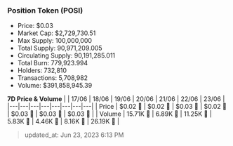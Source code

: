 
  ### Position Token (POSI)
  - Price: $0.03
  - Market Cap: $2,729,730.51
  - Max Supply: 100,000,000
  - Total Supply: 90,971,209.005
  - Circulating Supply: 90,191,285.011
  - Total Burn: 779,923.994
  - Holders: 732,810
  - Transactions: 5,708,982
  - Volume: $391,858,945.39

  **7D Price & Volume**
  | | 17&#x2F;06 | 18&#x2F;06 | 19&#x2F;06 | 20&#x2F;06 | 21&#x2F;06 | 22&#x2F;06 | 23&#x2F;06 |
  |---|---|---|---|---|---|---|---|
  | Price | $0.02 🚀 | $0.02 🚀 | $0.03 🚀 | $0.02 🔻 | $0.03 🚀 | $0.03 🚀 | $0.03 🚀 |
  | Volume | 15.71K 🔻 | 6.89K 🔻 | 11.25K 🚀 | 5.83K 🔻 | 4.46K 🔻 | 8.16K 🚀 | 26.19K 🚀 |

  > updated_at: Jun 23, 2023 6:13 PM
